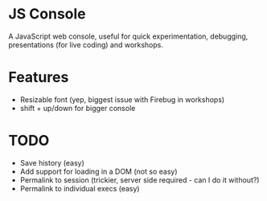 # JS Console

A JavaScript web console, useful for quick experimentation, debugging, presentations (for live coding) and workshops.

# Features

- Resizable font (yep, biggest issue with Firebug in workshops)
- shift + up/down for bigger console

# TODO

- Save history (easy)
- Add support for loading in a DOM (not so easy)
- Permalink to session (trickier, server side required - can I do it without?)
- Permalink to individual execs (easy)